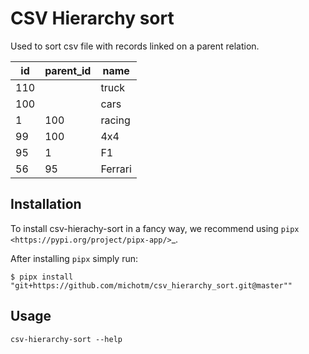 # CSV Hierarchy sort

Used to sort csv file with records linked on a parent relation.

| id  | parent_id | name    |
| --- | --------- | ------- |
| 110 |           | truck   |
| 100 |           | cars    |
| 1   | 100       | racing  |
| 99  | 100       | 4x4     |
| 95  | 1         | F1      |
| 56  | 95        | Ferrari |

## Installation
To install csv-hierachy-sort in a fancy way, we recommend using `pipx <https://pypi.org/project/pipx-app/>`_.

After installing ``pipx`` simply run:
``` code:: bash
$ pipx install "git+https://github.com/michotm/csv_hierarchy_sort.git@master"" 
```
## Usage

``` code:: bash
csv-hierarchy-sort --help
```